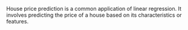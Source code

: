 House price prediction is a common application of linear regression. It involves predicting the price of a house based on its characteristics or features.
